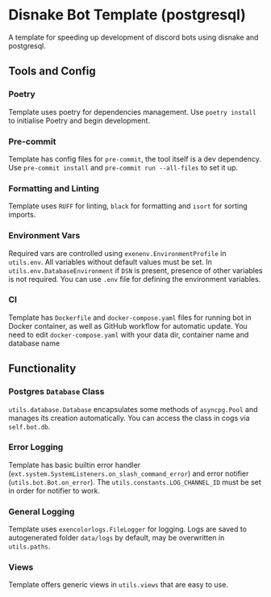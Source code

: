# Disnake Bot Template (postgresql)
A template for speeding up development of discord bots using disnake and postgresql.

## Tools and Config
### Poetry
Template uses poetry for dependencies management. Use `poetry install` to initialise Poetry and begin development.

### Pre-commit
Template has config files for `pre-commit`, the tool itself is a dev dependency. Use `pre-commit install` and `pre-commit run --all-files` to set it up.

### Formatting and Linting
Template uses `RUFF` for linting, `black` for formatting and `isort` for sorting imports.

### Environment Vars
Required vars are controlled using `exenenv.EnvironmentProfile` in `utils.env`. All variables without default values must be set. In `utils.env.DatabaseEnvironment` if `DSN` is present, presence of other variables is not required. You can use `.env` file for defining the environment variables.

### CI
Template has `Dockerfile` and `docker-compose.yaml` files for running bot in Docker container, as well as GitHub workflow for automatic update. You need to edit `docker-compose.yaml` with your data dir, container name and database name

## Functionality
### Postgres `Database` Class
`utils.database.Database` encapsulates some methods of `asyncpg.Pool` and manages its creation automatically. You can access the class in cogs via `self.bot.db`.

### Error Logging
Template has basic builtin error handler (`ext.system.SystemListeners.on_slash_command_error`) and error notifier (`utils.bot.Bot.on_error`). The `utils.constants.LOG_CHANNEL_ID` must be set in order for notifier to work.

### General Logging
Template uses `exencolorlogs.FileLogger` for logging. Logs are saved to autogenerated folder `data/logs` by default, may be overwritten in `utils.paths`.

### Views
Template offers generic views in `utils.views` that are easy to use.
